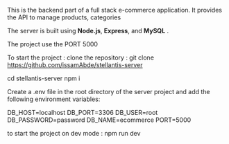 This is the backend part of a full stack e-commerce application. It provides the API to manage products, categories

The server is built using **Node.js**, **Express**, and **MySQL** .

The project use the PORT 5000

To start the project :
clone the repository :
git clone https://github.com/issamAbde/stellantis-server

cd stellantis-server
npm i

Create a .env file in the root directory of the server project and add the following environment variables:

DB_HOST=localhost
DB_PORT=3306
DB_USER=root
DB_PASSWORD=password
DB_NAME=ecommerce
PORT=5000

to start the project on dev mode : npm run dev
